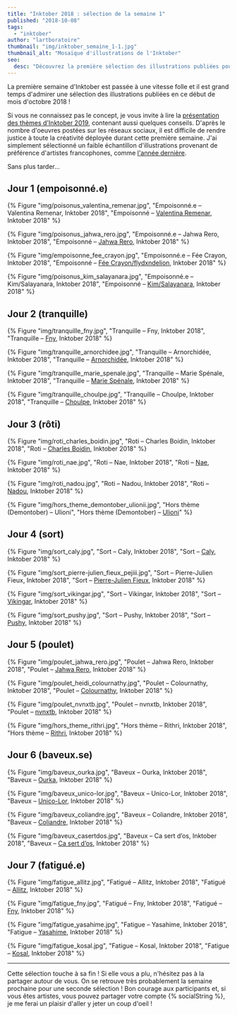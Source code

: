 ```yaml
---
title: "Inktober 2018 : sélection de la semaine 1"
published: "2018-10-08"
tags: 
  - "inktober"
author: "lartboratoire"
thumbnail: "img/inktober_semaine_1-1.jpg"
thumbnail_alt: "Mosaïque d'illustrations de l'Inktober"
seo:
  desc: "Découvrez la première sélection des illustrations publiées pour l'Inktober 2018 ! Dans cet article : 28 images et autant de sources d'inspiration"
---
```


La première semaine d'Inktober est passée à une vitesse folle et il est grand temps d'admirer une sélection des illustrations publiées en ce début de mois d'octobre 2018 ! <!--more-->

Si vous ne connaissez pas le concept, je vous invite à lire la [présentation des thèmes d'Inktober 2019](/inktober-2019-liste-themes-conseils-astuces/), contenant aussi quelques conseils. D'après le nombre d'oeuvres postées sur les réseaux sociaux, il est difficile de rendre justice à toute la créativité déployée durant cette première semaine. J'ai simplement sélectionné un faible échantillon d'illustrations provenant de préférence d'artistes francophones, comme [l'année dernière](/inktober-artistes-illustrations-semaine-1/).

Sans plus tarder...

## Jour 1 (empoisonné.e)

{% Figure "img/poisonus_valentina_remenar.jpg", "Empoisonné.e – Valentina Remenar, Inktober 2018", "Empoisonné – <a href='https://twitter.com/TincekMarincek/status/1047136140510339072' target='_blank'>Valentina Remenar</a>, Inktober 2018" %}

{% Figure "img/poisonus_jahwa_rero.jpg", "Empoisonné.e – Jahwa Rero, Inktober 2018", "Empoisonné – <a href='https://twitter.com/Jahwa_Rero/status/1046814818706100234' target='_blank'>Jahwa Rero</a>, Inktober 2018" %}

{% Figure "img/empoisonne_fee_crayon.jpg", "Empoisonné.e – Fée Crayon, Inktober 2018", "Empoisonné – <a href='https://twitter.com/flydxndelion/status/1046796955505098754' target='_blank'>Fée Crayon/flydxndelion</a>, Inktober 2018" %}

{% Figure "img/poisonus_kim_salayanara.jpg", "Empoisonné.e – Kim/Salayanara, Inktober 2018", "Empoisonné – <a href='https://twitter.com/Salayanara/status/1046684809861492736' target='_blank'>Kim/Salayanara</a>, Inktober 2018" %}

## Jour 2 (tranquille)

{% Figure "img/tranquille_fny.jpg", "Tranquille – Fny, Inktober 2018", "Tranquille – <a href='https://twitter.com/Miikrobe/status/1047155611065044993' target='_blank'>Fny</a>, Inktober 2018" %}

{% Figure "img/tranquille_arnorchidee.jpg", "Tranquille – Arnorchidée, Inktober 2018", "Tranquille – <a href='https://twitter.com/arnorchidee/status/1047154031163035649' target='_blank'>Arnorchidée</a>, Inktober 2018" %}

{% Figure "img/tranquille_marie_spenale.jpg", "Tranquille – Marie Spénale, Inktober 2018", "Tranquille – <a href='https://twitter.com/MarieSpenale/status/1047201097549590528' target='_blank'>Marie Spénale</a>, Inktober 2018" %}

{% Figure "img/tranquille_choulpe.jpg", "Tranquille – Choulpe, Inktober 2018", "Tranquille – <a href='https://twitter.com/Choulpe/status/1047155919644233728' target='_blank'>Choulpe</a>, Inktober 2018" %}

## Jour 3 (rôti)

{% Figure "img/roti_charles_boidin.jpg", "Roti – Charles Boidin, Inktober 2018", "Roti – <a href='https://twitter.com/boidin/status/1047506201855111168' target='_blank'>Charles Boidin</a>, Inktober 2018" %}

{% Figure "img/roti_nae.jpg", "Roti – Nae, Inktober 2018", "Roti – <a href='https://twitter.com/Naevee23/status/1047645612072755200' target='_blank'>Nae</a>, Inktober 2018" %}

{% Figure "img/roti_nadou.jpg", "Roti – Nadou, Inktober 2018", "Roti – <a href='https://twitter.com/BakaNadou/status/1047439571758342144' target='_blank'>Nadou</a>, Inktober 2018" %}

{% Figure "img/hors_theme_demontober_ulionii.jpg", "Hors thème (Demontober) – Ulioni", "Hors thème (Demontober) – <a href='https://twitter.com/ulionii/status/1048241905182625792' target='_blank'>Ulioni</a>" %}

## Jour 4 (sort)

{% Figure "img/sort_caly.jpg", "Sort – Caly, Inktober 2018", "Sort – <a href='https://twitter.com/magicaly_fr/status/1047801849103962113' target='_blank'>Caly</a>, Inktober 2018" %}

{% Figure "img/sort_pierre-julien_fieux_pejiii.jpg", "Sort – Pierre-Julien Fieux, Inktober 2018", "Sort – <a href='https://www.instagram.com/p/BoiL8uPhZ56/' target='_blank'>Pierre-Julien Fieux</a>, Inktober 2018" %}

{% Figure "img/sort_vikingar.jpg", "Sort – Vikingar, Inktober 2018", "Sort – <a href='https://twitter.com/VikingarBD/status/1047817998424322048' target='_blank'>Vikingar</a>, Inktober 2018" %}

{% Figure "img/sort_pushy.jpg", "Sort – Pushy, Inktober 2018", "Sort – <a href='https://twitter.com/Pushy_exe/status/1048585185107881985' target='_blank'>Pushy</a>, Inktober 2018" %}


## Jour 5 (poulet)

{% Figure "img/poulet_jahwa_rero.jpg", "Poulet – Jahwa Rero, Inktober 2018", "Poulet – <a href='https://twitter.com/Jahwa_Rero/status/1048219310425038849' target='_blank'>Jahwa Rero</a>, Inktober 2018" %}

{% Figure "img/poulet_heidi_colournathy.jpg", "Poulet – Colournathy, Inktober 2018", "Poulet – <a href='https://twitter.com/Colournathy/status/1047970526763913216' target='_blank'>Colournathy</a>, Inktober 2018" %}

{% Figure "img/poulet_nvnxtb.jpg", "Poulet – nvnxtb, Inktober 2018", "Poulet – <a href='https://twitter.com/nvnxtb_/status/1048374130456895488' target='_blank'>nvnxtb</a>, Inktober 2018" %}

{% Figure "img/hors_theme_rithri.jpg", "Hors thème – Rithri, Inktober 2018", "Hors thème – <a href='https://twitter.com/hey_rithri/status/1048516828086112256' target='_blank'>Rithri</a>, Inktober 2018" %}

## Jour 6 (baveux.se)

{% Figure "img/baveux_ourka.jpg", "Baveux – Ourka, Inktober 2018", "Baveux – <a href='https://twitter.com/SweetyOrka/status/1048583316109185025' target='_blank'>Ourka</a>, Inktober 2018" %}

{% Figure "img/baveux_unico-lor.jpg", "Baveux – Unico-Lor, Inktober 2018", "Baveux – <a href='https://twitter.com/BakaUnico/status/1048663016160546816' target='_blank'>Unico-Lor</a>, Inktober 2018" %}

{% Figure "img/baveux_coliandre.jpg", "Baveux – Coliandre, Inktober 2018", "Baveux – <a href='https://twitter.com/Coliandre/status/1048595814203965440' target='_blank'>Coliandre</a>, Inktober 2018" %}

{% Figure "img/baveux_casertdos.jpg", "Baveux – Ca sert d’os, Inktober 2018", "Baveux – <a href='https://twitter.com/casertdos/status/1048485477135863808' target='_blank'>Ca sert d’os</a>, Inktober 2018" %}

## Jour 7 (fatigué.e)

{% Figure "img/fatigue_allitz.jpg", "Fatigué – Allitz, Inktober 2018", "Fatigué – <a href='https://twitter.com/allitz__/status/1048950498903113728' target='_blank'>Allitz</a>, Inktober 2018" %}

{% Figure "img/fatigue_fny.jpg", "Fatigué – Fny, Inktober 2018", "Fatigué – <a href='https://twitter.com/Miikrobe/status/1049008616060190726' target='_blank'>Fny</a>, Inktober 2018" %}

{% Figure "img/fatigue_yasahime.jpg", "Fatigue – Yasahime, Inktober 2018", "Fatigue – <a href='https://twitter.com/JasminDarnell/status/1048812338835386368' target='_blank'>Yasahime</a>, Inktober 2018" %}

{% Figure "img/fatigue_kosal.jpg", "Fatigue – Kosal, Inktober 2018", "Fatigue – <a href='https://twitter.com/petitcarreau/status/1048912734513975296' target='_blank'>Kosal</a>, Inktober 2018" %}


* * *

Cette sélection touche à sa fin ! Si elle vous a plu, n'hésitez pas à la partager autour de vous. On se retrouve très probablement la semaine prochaine pour une seconde sélection ! Bon courage aux participants et, si vous êtes artistes, vous pouvez partager votre compte {% socialString %}, je me ferai un plaisir d'aller y jeter un coup d'oeil !
